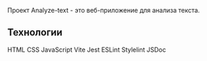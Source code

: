 Проект Analyze-text - это веб-приложение для анализа текста.

## Технологии

HTML 
CSS 
JavaScript 
Vite 
Jest 
ESLint 
Stylelint 
JSDoc
